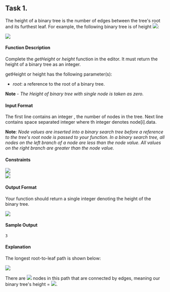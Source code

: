 
## Task 1.
The height of a binary tree is the number of edges between the tree's root and its furthest leaf. For example, the following binary tree is of height <img src="https://latex.codecogs.com/svg.latex?\Large&space;2">:

![](https://github.com/andy489/Data_Structures_and_Algorithms_CPP/blob/master/assets/BST%20Height%2001.png)
#### Function Description

Complete the *getHeight* or *height* function in the editor. It must return the height of a binary tree as an integer.

getHeight or height has the following parameter(s):

- *root*: a reference to the root of a binary tree.

**Note** - *The Height of binary tree with single node is taken as zero.*

#### Input Format

The first line contains an integer , the number of nodes in the tree. 
Next line contains  space separated integer where th integer denotes node[i].data.

**Note**: *Node values are inserted into a binary search tree before a reference to the tree's root node is passed to your function. In a binary search tree, all nodes on the left branch of a node are less than the node value. All values on the right branch are greater than the node value.*

#### Constraints
<img src="https://latex.codecogs.com/svg.latex?\Large&space;1\le{node.data[i]}\le{20}"><br>
<img src="https://latex.codecogs.com/svg.latex?\Large&space;1\le{n}\le{20}"><br>

#### Output Format
Your function should return a single integer denoting the height of the binary tree.

![](https://github.com/andy489/Data_Structures_and_Algorithms_CPP/blob/master/assets/BST%20Height%2002.png)

#### Sample Output

```
3
```

#### Explanation

The longest root-to-leaf path is shown below:

![](https://github.com/andy489/Data_Structures_and_Algorithms_CPP/blob/master/assets/BST%20Height%2003.png)

There are <img src="https://latex.codecogs.com/svg.latex?\Large&space;4"> nodes in this path that are connected by  edges, meaning our binary tree's height = <img src="https://latex.codecogs.com/svg.latex?\Large&space;3">.

